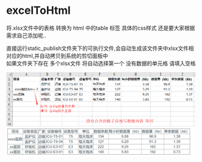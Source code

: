 # excelToHtml
将.xlsx文件中的表格 转换为 html 中的table 标签
具体的css样式 还是要大家根据需求自己添加呢..

直接运行static_publish文件夹下的可执行文件,会自动生成该文件夹中xlsx文件相对应的html,并自动拷贝到系统的剪切面板中  
如果文件夹下存在 多个xlsx文件 将自动选择第一个
没有数据的单元格 请填入空格

![image](https://github.com/VICTORYGS/excelToHtml/blob/master/3.png?raw=true)
![image](https://github.com/VICTORYGS/excelToHtml/blob/master/33.png?raw=true)

